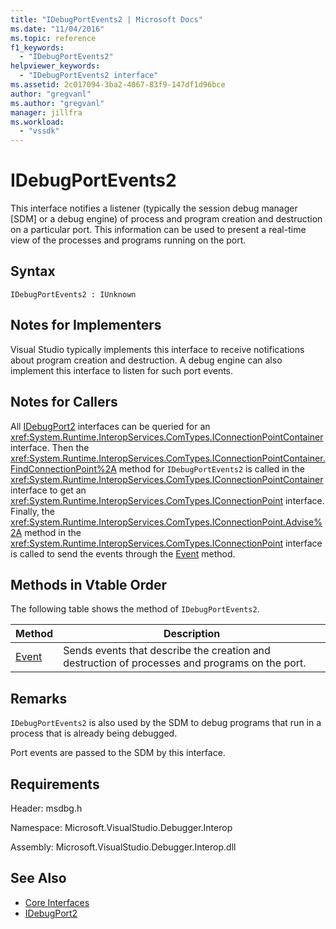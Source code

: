 ```yaml
---
title: "IDebugPortEvents2 | Microsoft Docs"
ms.date: "11/04/2016"
ms.topic: reference
f1_keywords:
  - "IDebugPortEvents2"
helpviewer_keywords:
  - "IDebugPortEvents2 interface"
ms.assetid: 2c017094-3ba2-4067-83f9-147df1d96bce
author: "gregvanl"
ms.author: "gregvanl"
manager: jillfra
ms.workload:
  - "vssdk"
---
```

# IDebugPortEvents2
This interface notifies a listener (typically the session debug manager [SDM] or a debug engine) of process and program creation and destruction on a particular port. This information can be used to present a real-time view of the processes and programs running on the port.

## Syntax

```
IDebugPortEvents2 : IUnknown
```

## Notes for Implementers
 Visual Studio typically implements this interface to receive notifications about program creation and destruction. A debug engine can also implement this interface to listen for such port events.

## Notes for Callers
 All [IDebugPort2](../../../extensibility/debugger/reference/idebugport2.md) interfaces can be queried for an <xref:System.Runtime.InteropServices.ComTypes.IConnectionPointContainer> interface. Then the <xref:System.Runtime.InteropServices.ComTypes.IConnectionPointContainer.FindConnectionPoint%2A> method for `IDebugPortEvents2` is called in the <xref:System.Runtime.InteropServices.ComTypes.IConnectionPointContainer> interface to get an <xref:System.Runtime.InteropServices.ComTypes.IConnectionPoint> interface. Finally, the <xref:System.Runtime.InteropServices.ComTypes.IConnectionPoint.Advise%2A> method in the <xref:System.Runtime.InteropServices.ComTypes.IConnectionPoint> interface is called to send the events through the [Event](../../../extensibility/debugger/reference/idebugportevents2-event.md) method.

## Methods in Vtable Order
 The following table shows the method of `IDebugPortEvents2`.

|Method|Description|
|------------|-----------------|
|[Event](../../../extensibility/debugger/reference/idebugportevents2-event.md)|Sends events that describe the creation and destruction of processes and programs on the port.|

## Remarks
 `IDebugPortEvents2` is also used by the SDM to debug programs that run in a process that is already being debugged.

 Port events are passed to the SDM by this interface.

## Requirements
 Header: msdbg.h

 Namespace: Microsoft.VisualStudio.Debugger.Interop

 Assembly: Microsoft.VisualStudio.Debugger.Interop.dll

## See Also
- [Core Interfaces](../../../extensibility/debugger/reference/core-interfaces.md)
- [IDebugPort2](../../../extensibility/debugger/reference/idebugport2.md)